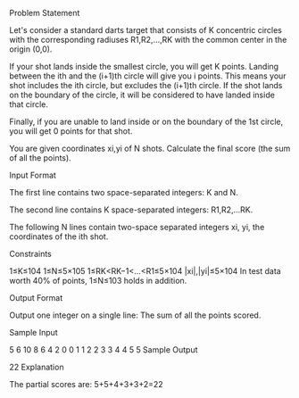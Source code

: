 Problem Statement

Let's consider a standard darts target that consists of K concentric circles with the corresponding radiuses 
R1,R2,...,RK with the common center in the origin (0,0).

If your shot lands inside the smallest circle, you will get K points. Landing between the ith and the (i+1)th circle will give you i points. 
This means your shot includes the ith circle, but excludes the (i+1)th circle. If the shot lands on the boundary of the circle, 
it will be considered to have landed inside that circle.

Finally, if you are unable to land inside or on the boundary of the 1st circle, you will get 0 points for that shot.

You are given coordinates xi,yi of N shots. Calculate the final score (the sum of all the points).

Input Format

The first line contains two space-separated integers: K and N.

The second line contains K space-separated integers: R1,R2,...RK.

The following N lines contain two-space separated integers xi, yi, the coordinates of the ith shot.

Constraints

1≤K≤104
1≤N≤5×105
1≤RK<RK−1<...<R1≤5×104
|xi|,|yi|≤5×104
In test data worth 40% of points, 1≤N≤103 holds in addition.

Output Format

Output one integer on a single line: The sum of all the points scored.

Sample Input

5 6
10 8 6 4 2
0 0
1 1
2 2
3 3
4 4
5 5
Sample Output

22
Explanation

The partial scores are: 5+5+4+3+3+2=22
